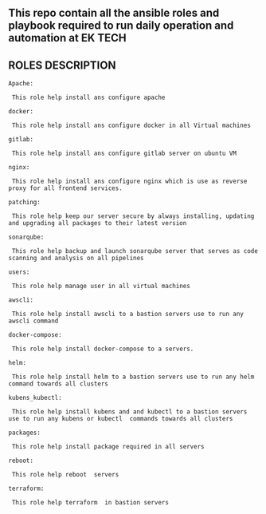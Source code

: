 ## This repo contain all the ansible roles and playbook required to run daily operation and  automation at EK TECH

## ROLES DESCRIPTION 


```
Apache:

 This role help install ans configure apache 
 ```

```
docker:

 This role help install ans configure docker in all Virtual machines
 ```


```
gitlab:

 This role help install ans configure gitlab server on ubuntu VM
 ```

```
nginx:

 This role help install ans configure nginx which is use as reverse proxy for all frontend services.
 ```

```
patching:

 This role help keep our server secure by always installing, updating and upgrading all packages to their latest version
 ```

```
sonarqube:

 This role help backup and launch sonarqube server that serves as code scanning and analysis on all pipelines
 ```

```
users:

 This role help manage user in all virtual machines
 ```

```
awscli:

 This role help install awscli to a bastion servers use to run any awscli command
 ```

```
docker-compose:

 This role help install docker-compose to a servers.
 ```
```
helm:

 This role help install helm to a bastion servers use to run any helm command towards all clusters
```	

```
kubens_kubectl:

 This role help install kubens and and kubectl to a bastion servers use to run any kubens or kubectl  commands towards all clusters
```	


```
packages:

 This role help install package required in all servers 
```	


```
reboot:

 This role help reboot  servers
```	

```
terraform:

 This role help terraform  in bastion servers
```	

			